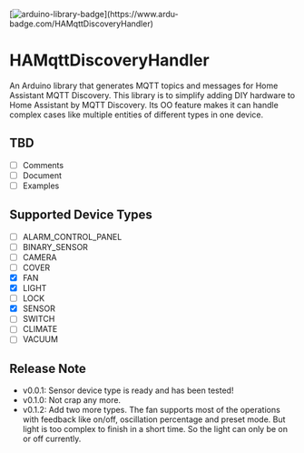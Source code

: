 [![arduino-library-badge](https://www.ardu-badge.com/badge/HAMqttDiscoveryHandler.svg?)](https://www.ardu-badge.com/HAMqttDiscoveryHandler)

# HAMqttDiscoveryHandler

An Arduino library that generates MQTT topics and messages for Home Assistant MQTT Discovery. This library is to simplify adding DIY hardware to Home Assistant by MQTT Discovery. Its OO feature makes it can handle complex cases like multiple entities of different types in one device.

## TBD

- [ ] Comments
- [ ] Document
- [ ] Examples

## Supported Device Types

- [ ] ALARM_CONTROL_PANEL
- [ ] BINARY_SENSOR
- [ ] CAMERA
- [ ] COVER
- [x] FAN
- [x] LIGHT
- [ ] LOCK
- [x] SENSOR
- [ ] SWITCH
- [ ] CLIMATE
- [ ] VACUUM

## Release Note

* v0.0.1: Sensor device type is ready and has been tested!
* v0.1.0: Not crap any more.
* v0.1.2: Add two more types. The fan supports most of the operations with feedback like on/off, oscillation percentage and preset mode. But light is too complex to finish in a short time. So the light can only be on or off currently.
